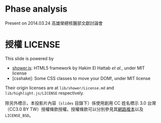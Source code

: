 Phase analysis
========================================

Present on 2014.03.24 高雄榮總核醫部文獻討論會

授權 LICENSE
========================================

This slide is powered by
- [shower.js]\: HTML5 framework by Hakim El Hattab *et al.*, under MIT license
- [csshake]\: Some CSS classes to move your DOM!, under MIT license

Their origin licenses are at `lib/shower/License.md` and `lib/highlight.js/LICENSE` respectively.

除另外標示，本投影片內容（`slides` 目錄下）係使用創用 CC 姓名標示 3.0 台灣（CC3.0 BY TW）授權條款授權。授權條款可以分別參見其[網路複本][LICENSE-LINK]以及 `LICENSE_BSD`。

[shower.js]: https://github.com/shower/shower
[ccshake]: http://elrumordelaluz.github.io/csshake/
[LICENSE-LINK]: http://creativecommons.org/licenses/by/3.0/tw/deed.zh_TW
